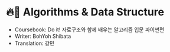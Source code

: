 # :fire::facepunch: Algorithms & Data Structure

- Coursebook: Do it! 자료구조와 함께 배우는 알고리즘 입문 파이썬편
- Writer: BohYoh Shibata
- Translation: 강민
